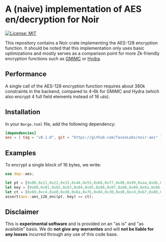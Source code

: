 # A (naive) implementation of AES en/decryption for Noir

[![License: MIT](https://img.shields.io/badge/License-MIT-yellow.svg)](https://opensource.org/licenses/MIT)

This repository contains a Noir crate implementing the AES-128 encryption function.
It should be noted that this implementation only uses basic optimizations and mostly serves as a comparison point for more Zk-friendly encryption functions such as
[GMiMC](https://github.com/TaceoLabs/noir-gmimc) or [Hydra](https://github.com/TaceoLabs/noir-hydra).

## Performance

A single call of the AES-128 encryption function requires about 380k constraints in the backend, compared to 4-6k for GMiMC and Hydra (which also encrypt 4 full field elements instead of 16 `u8`s).

## Installation

In your `Nargo.toml` file, add the following dependency:

```toml
[dependencies]
aes = { tag = "v0.1.0", git = "https://github.com/TaceoLabs/noir-aes" }
```

## Examples

To encrypt a single block of 16 bytes, we write:

```Rust
use dep::aes;

let pt = [0x00,0x11,0x22,0x33,0x44,0x55,0x66,0x77,0x88,0x99,0xaa,0xbb,0xcc,0xdd,0xee,0xff];
let key = [0x00,0x01,0x02,0x03,0x04,0x05,0x06,0x07,0x08,0x09,0x0a,0x0b,0x0c,0x0d,0x0e,0x0f];
let ct = [0x69,0xc4,0xe0,0xd8,0x6a,0x7b,0x04,0x30,0xd8,0xcd,0xb7,0x80,0x70,0xb4,0xc5,0x5a];
assert(aes::aes_128_enc(pt, key) == ct);
```

## Disclaimer

This is **experimental software** and is provided on an "as is" and "as available" basis. We do **not give any warranties** and will **not be liable for any losses** incurred through any use of this code base.
